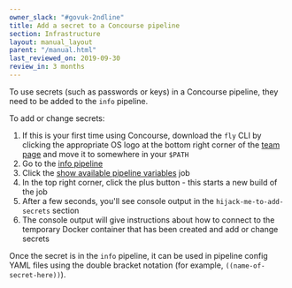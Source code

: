 ```yaml
---
owner_slack: "#govuk-2ndline"
title: Add a secret to a Concourse pipeline
section: Infrastructure
layout: manual_layout
parent: "/manual.html"
last_reviewed_on: 2019-09-30
review_in: 3 months
---
```


To use secrets (such as passwords or keys) in a Concourse pipeline, they need to be added to the `info` pipeline.

To add or change secrets:

1. If this is your first time using Concourse, download the `fly` CLI by clicking the appropriate OS logo at the bottom right corner of the [team page](https://cd.gds-reliability.engineering/teams/govuk-tools) and move it to somewhere in your `$PATH`
2. Go to the [info pipeline](https://cd.gds-reliability.engineering/teams/govuk-tools/pipelines/info)
3. Click the [show available pipeline variables](https://cd.gds-reliability.engineering/teams/govuk-tools/pipelines/info/jobs/show-available-pipeline-variables) job
4. In the top right corner, click the plus button - this starts a new build of the job
5. After a few seconds, you'll see console output in the `hijack-me-to-add-secrets` section
6. The console output will give instructions about how to connect to the temporary Docker container that has been created and add or change secrets

Once the secret is in the `info` pipeline, it can be used in pipeline config YAML files using the double bracket notation (for example, `((name-of-secret-here))`).
